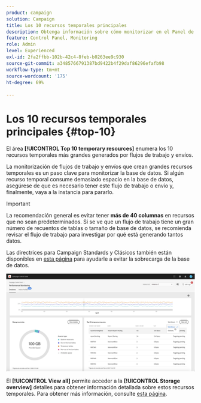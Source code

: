 ```yaml
---
product: campaign
solution: Campaign
title: Los 10 recursos temporales principales
description: Obtenga información sobre cómo monitorizar en el Panel de control de Campaign los 10 recursos temporales más grandes generados por flujos de trabajo y envíos en la base de datos de Campaign.
feature: Control Panel, Monitoring
role: Admin
level: Experienced
exl-id: 2fa2ffbb-102b-42c4-8feb-b0263ee9c930
source-git-commit: a3485766791387bd9422b4f29daf86296efafb98
workflow-type: tm+mt
source-wordcount: '175'
ht-degree: 69%

---
```


# Los 10 recursos temporales principales {#top-10}

El área **[!UICONTROL Top 10 temporary resources]** enumera los 10 recursos temporales más grandes generados por flujos de trabajo y envíos.

La monitorización de flujos de trabajo y envíos que crean grandes recursos temporales es un paso clave para monitorizar la base de datos. Si algún recurso temporal consume demasiado espacio en la base de datos, asegúrese de que es necesario tener este flujo de trabajo o envío y, finalmente, vaya a la instancia para pararlo.

>[!IMPORTANT]
>
>La recomendación general es evitar tener **más de 40 columnas** en recursos que no sean predeterminados. Si se ve que un flujo de trabajo tiene un gran número de recuentos de tablas o tamaño de base de datos, se recomienda revisar el flujo de trabajo para investigar por qué está generando tantos datos.
>
>Las directrices para Campaign Standards y Clásicos también están disponibles en [esta página](database-preventing-overload.md) para ayudarle a evitar la sobrecarga de la base de datos.

![](assets/database-top10.png)

El **[!UICONTROL View all]** permite acceder a la **[!UICONTROL Storage overview]** detalles para obtener información detallada sobre estos recursos temporales. Para obtener más información, consulte [esta página](database-storage-overview.md).
